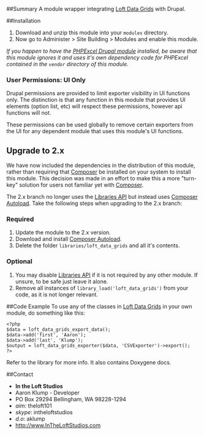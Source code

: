 ##Summary
A module wrapper integrating [Loft Data Grids](https://github.com/aklump/loft_data_grids) with Drupal.

##Installation

1. Download and unzip this module into your `modules` directory.
1. Now go to Administer > Site Building > Modules and enable this module.

_If you happen to have the [PHPExcel Drupal module](https://drupal.org/project/phpexcel) installed, be aware that this module ignores it and uses it's own dependency code for PHPExcel contained in the `vendor` directory of this module._

### User Permissions: UI Only
Drupal permissions are provided to limit exporter visibility in UI functions only.  The distinction is that any function in this module that provides UI elements (option list, etc) will respect these permissions, however api functions will not.

These permissions can be used globally to remove certain exporters from the UI for any dependent module that uses this module's UI functions.

## Upgrade to 2.x
We have now included the dependencies in the distribution of this module, rather than requiring that [Composer](http://getcomposer.org) be installed on your system to install this module.  This decision was made in an effort to make this a more "turn-key" solution for users not familiar yet with [Composer](http://getcomposer.org).

The 2.x branch no longer uses the [Libraries API](https://drupal.org/project/libraries) but instead uses [Composer Autoload](https://drupal.org/project/composer_autoload).  Take the following steps when upgrading to the 2.x branch:

### Required
1. Update the module to the 2.x version.
1. Download and install [Composer Autoload](https://drupal.org/project/composer_autoload).
1. Delete the folder `libraries/loft_data_grids` and all it's contents.

### Optional
1. You may disable [Libraries API](https://drupal.org/project/libraries) if it is not required by any other module.  If unsure, to be safe just leave it alone.
1. Remove all instances of `library_load('loft_data_grids')` from your code, as it is not longer relevant.

##Code Example
To use any of the classes in [Loft Data Grids](https://github.com/aklump/loft_data_grids) in your own module, do something like this:

    <?php
    $data = loft_data_grids_export_data();
    $data->add('first', 'Aaron');
    $data->add('last', 'Klump');
    $output = loft_data_grids_exporter($data, 'CSVExporter')->export();
    ?>
    
Refer to the library for more info.  It also contains Doxygene docs.

##Contact
* **In the Loft Studios**
* Aaron Klump - Developer
* PO Box 29294 Bellingham, WA 98228-1294
* _aim_: theloft101
* _skype_: intheloftstudios
* _d.o_: aklump
* <http://www.InTheLoftStudios.com>

[phpexcel]: https://drupal.org/project/phpexcel